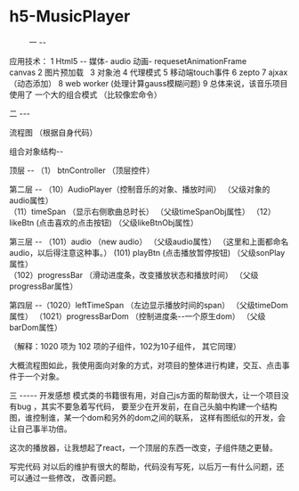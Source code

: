 # h5-MusicPlayer 
         
一 --   

应用技术： 
 1 Html5 -- 
         媒体- audio 
         动画- requesetAnimationFrame
         canvas
 2  图片预加载  
 3 对象池
 4 代理模式
 5 移动端touch事件
 6 zepto 
 7 ajxax （动态添加）
 8 web worker  (处理计算gauss模糊问题)
 9 总体来说，该音乐项目使用了 一个大的组合模式 （比较像宏命令）


二   ---

流程图  （根据自身代码）

组合对象结构--

顶层   --   （1） btnController （顶层控件）


第二层 --  （10）AudioPlayer（控制音乐的对象、播放时间）     （父级对象的audio属性）  
          （11）timeSpan    （显示右侧歌曲总时长）         （父级timeSpanObj属性）
          （12）likeBtn     (点击喜欢的点击按钮)           （父级likeBtnObj属性）
                                                               

第三层 --  （101）audio       （new audio）  （父级audio属性）  （这里和上面都命名audio，以后得注意这种事。）
           (101) playBtn      (点击播放暂停按钮) （父级sonPlay属性）      
          （102）progressBar （滑动进度条，改变播放状态和播放时间） （父级progressBar属性）
                        
  
第四层 --（1020）leftTimeSpan  （左边显示播放时间的span）   （父级timeDom属性）
        （1021）progressBarDom （控制进度条--一个原生dom）  （父级barDom属性）
                                                                 

（解释：1020 项为 102 项的子组件，102为10子组件， 其它同理）                                                                        

大概流程图如此，我使用面向对象的方式，对项目的整体进行构建，交互、点击事件于一个对象。


三 -----
开发感想
模式类的书籍很有用，对自己js方面的帮助很大，让一个项目没有bug ，其实不要急着写代码，
要至少在开发前，在自己头脑中构建一个结构图，谁控制谁，某一个dom和另外的dom之间的联系，
这样有图纸似的开发，会让自己事半功倍。

这次的播放器，让我想起了react，一个顶层的东西一改变，子组件随之更替。


写完代码  对以后的维护有很大的帮助，代码没有写死，以后万一有什么问题，还可以通过一些修改，
改善问题。












